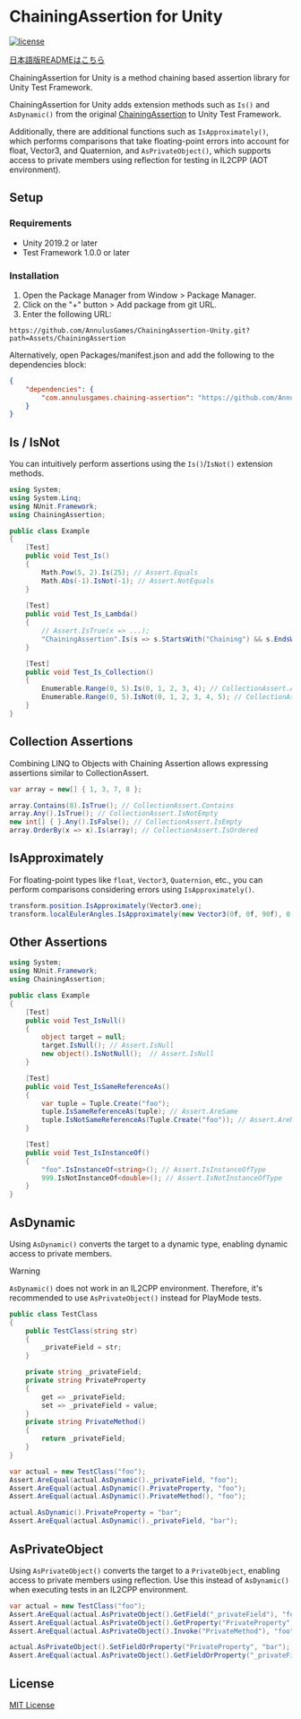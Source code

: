 # ChainingAssertion for Unity

[![license](https://img.shields.io/badge/LICENSE-MIT-green.svg)](LICENSE)

[日本語版READMEはこちら](README_JA.md)

ChainingAssertion for Unity is a method chaining based assertion library for Unity Test Framework.

ChainingAssertion for Unity adds extension methods such as `Is()` and `AsDynamic()` from the original [ChainingAssertion](https://github.com/neuecc/ChainingAssertion) to Unity Test Framework.

Additionally, there are additional functions such as `IsApproximately()`, which performs comparisons that take floating-point errors into account for float, Vector3, and Quaternion, and `AsPrivateObject()`, which supports access to private members using reflection for testing in IL2CPP (AOT environment).

## Setup

### Requirements

* Unity 2019.2 or later
* Test Framework 1.0.0 or later

### Installation

1. Open the Package Manager from Window > Package Manager.
2. Click on the "+" button > Add package from git URL.
3. Enter the following URL:

```
https://github.com/AnnulusGames/ChainingAssertion-Unity.git?path=Assets/ChainingAssertion
```

Alternatively, open Packages/manifest.json and add the following to the dependencies block:

```json
{
    "dependencies": {
        "com.annulusgames.chaining-assertion": "https://github.com/AnnulusGames/ChainingAssertion-Unity.git?path=Assets/ChainingAssertion"
    }
}
```

## Is / IsNot

You can intuitively perform assertions using the `Is()`/`IsNot()` extension methods.

```csharp
using System;
using System.Linq;
using NUnit.Framework;
using ChainingAssertion;

public class Example
{
    [Test]
    public void Test_Is()
    {
        Math.Pow(5, 2).Is(25); // Assert.Equals
        Math.Abs(-1).IsNot(-1); // Assert.NotEquals
    }
    
    [Test]
    public void Test_Is_Lambda()
    {
        // Assert.IsTrue(x => ...);
        "ChainingAssertion".Is(s => s.StartsWith("Chaining") && s.EndsWith("Assertion"));
    }

    [Test]
    public void Test_Is_Collection()
    {
        Enumerable.Range(0, 5).Is(0, 1, 2, 3, 4); // CollectionAssert.AreEqual
        Enumerable.Range(0, 5).IsNot(0, 1, 2, 3, 4, 5); // CollectionAssert.AreNotEqual
    }
}
```

## Collection Assertions

Combining LINQ to Objects with Chaining Assertion allows expressing assertions similar to CollectionAssert.

```csharp
var array = new[] { 1, 3, 7, 8 };

array.Contains(8).IsTrue(); // CollectionAssert.Contains
array.Any().IsTrue(); // CollectionAssert.IsNotEmpty
new int[] { }.Any().IsFalse(); // CollectionAssert.IsEmpty
array.OrderBy(x => x).Is(array); // CollectionAssert.IsOrdered
```

## IsApproximately

For floating-point types like `float`, `Vector3`, `Quaternion`, etc., you can perform comparisons considering errors using `IsApproximately()`.

```csharp
transform.position.IsApproximately(Vector3.one);
transform.localEulerAngles.IsApproximately(new Vector3(0f, 0f, 90f), 0.001f);
```

## Other Assertions

```csharp
using System;
using NUnit.Framework;
using ChainingAssertion;

public class Example
{
    [Test]
    public void Test_IsNull()
    {
        object target = null;
        target.IsNull(); // Assert.IsNull
        new object().IsNotNull();  // Assert.IsNull
    }

    [Test]
    public void Test_IsSameReferenceAs()
    {
        var tuple = Tuple.Create("foo");
        tuple.IsSameReferenceAs(tuple); // Assert.AreSame
        tuple.IsNotSameReferenceAs(Tuple.Create("foo")); // Assert.AreNotSame
    }

    [Test]
    public void Test_IsInstanceOf()
    {
        "foo".IsInstanceOf<string>(); // Assert.IsInstanceOfType
        999.IsNotInstanceOf<double>(); // Assert.IsNotInstanceOfType
    }
}
```

## AsDynamic

Using `AsDynamic()` converts the target to a dynamic type, enabling dynamic access to private members.

> [!WARNING]
> `AsDynamic()` does not work in an IL2CPP environment. Therefore, it's recommended to use `AsPrivateObject()` instead for PlayMode tests.

```csharp
public class TestClass
{
    public TestClass(string str)
    {
        _privateField = str;
    }

    private string _privateField;
    private string PrivateProperty
    {
        get => _privateField;
        set => _privateField = value;
    }
    private string PrivateMethod()
    {
        return _privateField;
    }
}

var actual = new TestClass("foo");
Assert.AreEqual(actual.AsDynamic()._privateField, "foo");
Assert.AreEqual(actual.AsDynamic().PrivateProperty, "foo");
Assert.AreEqual(actual.AsDynamic().PrivateMethod(), "foo");

actual.AsDynamic().PrivateProperty = "bar";
Assert.AreEqual(actual.AsDynamic()._privateField, "bar");
```

## AsPrivateObject

Using `AsPrivateObject()` converts the target to a `PrivateObject`, enabling access to private members using reflection. Use this instead of `AsDynamic()` when executing tests in an IL2CPP environment.

```csharp
var actual = new TestClass("foo");
Assert.AreEqual(actual.AsPrivateObject().GetField("_privateField"), "foo");
Assert.AreEqual(actual.AsPrivateObject().GetProperty("PrivateProperty"), "foo");
Assert.AreEqual(actual.AsPrivateObject().Invoke("PrivateMethod"), "foo");

actual.AsPrivateObject().SetFieldOrProperty("PrivateProperty", "bar");
Assert.AreEqual(actual.AsPrivateObject().GetFieldOrProperty("_privateField"), "bar");
```

## License

[MIT License](LICENSE)